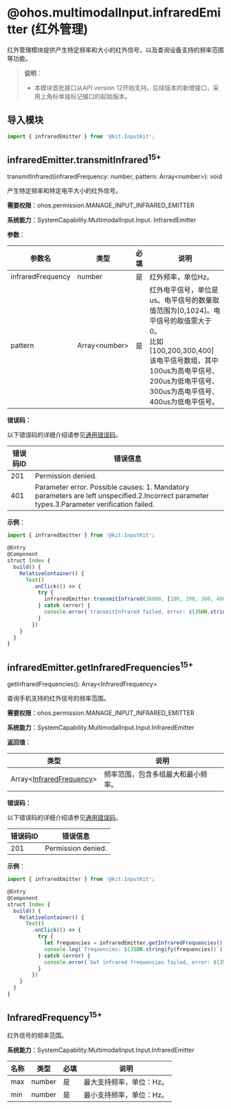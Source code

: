 # @ohos.multimodalInput.infraredEmitter (红外管理)

红外管理模块提供产生特定频率和大小的红外信号，以及查询设备支持的频率范围等功能。

> **说明**：
>
> - 本模块首批接口从API version 12开始支持。后续版本的新增接口，采用上角标单独标记接口的起始版本。
>

## 导入模块

```js
import { infraredEmitter } from '@kit.InputKit';
```

## infraredEmitter.transmitInfrared<sup>15+</sup>

transmitInfrared(infraredFrequency: number, pattern: Array&lt;number&gt;): void

产生特定频率和特定电平大小的红外信号。

**需要权限**：ohos.permission.MANAGE_INPUT_INFRARED_EMITTER

**系统能力**：SystemCapability.MultimodalInput.Input. InfraredEmitter

**参数**：

| 参数名       | 类型                        | 必填   | 说明                                       |
| -------- | ------------------------- | ---- | ---------------------------------------- |
| infraredFrequency | number             | 是    | 红外频率，单位Hz。 |
| pattern | Array&lt;number&gt; | 是    | 红外电平信号，单位是us。电平信号的数量取值范围为[0,1024]。电平信号的取值需大于0。<br/>比如[100,200,300,400]该电平信号数组，其中100us为高电平信号、200us为低电平信号、300us为高电平信号、400us为低电平信号。 |

**错误码：**

以下错误码的详细介绍请参见[通用错误码](../errorcode-universal.md)。

| 错误码ID | 错误信息          |
| -------- | ----------------- |
| 201 | Permission denied. |
| 401 | Parameter error. Possible causes: 1. Mandatory parameters are left unspecified.2.Incorrect parameter types.3.Parameter verification failed. |

**示例**：

```js
import { infraredEmitter } from '@kit.InputKit';

@Entry
@Component
struct Index {
  build() {
    RelativeContainer() {
      Text()
        .onClick(() => {
          try {
            infraredEmitter.transmitInfrared(38000, [100, 200, 300, 400]);
          } catch (error) {
            console.error(`transmitInfrared failed, error: ${JSON.stringify(error, [`code`, `message`])}`);
          }
        })
    }
  }
}
```

## infraredEmitter.getInfraredFrequencies<sup>15+</sup>

getInfraredFrequencies(): Array&lt;InfraredFrequency&gt;

查询手机支持的红外信号的频率范围。

**需要权限**：ohos.permission.MANAGE_INPUT_INFRARED_EMITTER

**系统能力**：SystemCapability.MultimodalInput.Input.InfraredEmitter

**返回值**：

| 类型                  | 说明                  |
| ------------------- | ------------------- |
| Array&lt;[InfraredFrequency](#infraredfrequency15)&gt; | 频率范围，包含多组最大和最小频率。 |

**错误码：**

以下错误码的详细介绍请参见[通用错误码](../errorcode-universal.md)。

| 错误码ID | 错误信息          |
| -------- | ----------------- |
| 201 | Permission denied. |

**示例**：

```js
import { infraredEmitter } from '@kit.InputKit';

@Entry
@Component
struct Index {
  build() {
    RelativeContainer() {
      Text()
        .onClick(() => {
          try {
            let frequencies = infraredEmitter.getInfraredFrequencies();
            console.log(`frequencies: ${JSON.stringify(frequencies)}`);
          } catch (error) {
            console.error(`Get infrared frequencies failed, error: ${JSON.stringify(error, [`code`, `message`])}`);
          }
        })
    }
  }
}
```

##  InfraredFrequency<sup>15+</sup>

红外信号的频率范围。

**系统能力**：SystemCapability.MultimodalInput.Input.InfraredEmitter

| 名称                               | 类型 | 必填   | 说明  |
| -------------------------------- | ---- | ------ | ------ |
| max                       | number | 是 | 最大支持频率，单位：Hz。 |
| min                          | number | 是  | 最小支持频率，单位：Hz。 |

